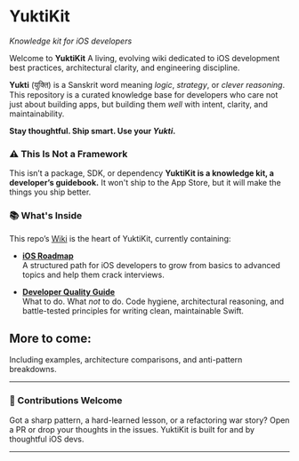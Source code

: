 # YuktiKit

_Knowledge kit for iOS developers_

Welcome to **YuktiKit** A living, evolving wiki dedicated to iOS development best practices, architectural clarity, and engineering discipline.

**Yukti** (युक्ति) is a Sanskrit word meaning _logic_, _strategy_, or _clever reasoning_. This repository is a curated knowledge base for developers who care not just about building apps, but building them _well_ with intent, clarity, and maintainability.

**Stay thoughtful. Ship smart. Use your _Yukti_.**

### ⚠️ This Is Not a Framework

This isn’t a package, SDK, or dependency **YuktiKit is a knowledge kit, a developer’s guidebook.** It won't ship to the App Store, but it will make the things you ship better.

### 📚 What's Inside

This repo’s [Wiki](https://github.com/codecat15/YuktiKit/tree/main/wiki) is the heart of YuktiKit, currently containing:

- **[iOS Roadmap](https://github.com/codecat15/YuktiKit/blob/main/wiki/iOS-Roadmap.md)**  
  A structured path for iOS developers to grow from basics to advanced topics and help them crack interviews.

- **[Developer Quality Guide](https://github.com/codecat15/YuktiKit/blob/main/wiki/Developer-Quality-Guide.md)**  
  What to do. What _not_ to do. Code hygiene, architectural reasoning, and battle-tested principles for writing clean, maintainable Swift.

## More to come:

Including examples, architecture comparisons, and anti-pattern breakdowns.

---

### 🤝 Contributions Welcome

Got a sharp pattern, a hard-learned lesson, or a refactoring war story? Open a PR or drop your thoughts in the issues. YuktiKit is built for and by thoughtful iOS devs.

---
